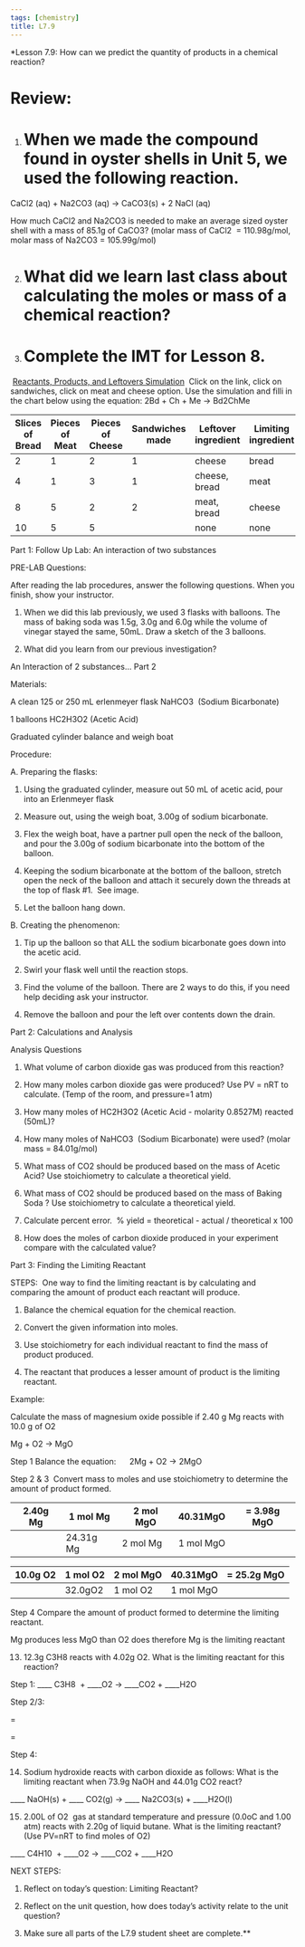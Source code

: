 ```yaml
---
tags: [chemistry]
title: L7.9
---
```

*Lesson 7.9: How can we predict the quantity of products in a chemical reaction?  

# Review:

1.  # When we made the compound found in oyster shells in Unit 5, we used the following reaction.
    

  

CaCl2 (aq) + Na2CO3 (aq) → CaCO3(s) + 2 NaCl (aq)

  

How much CaCl2 and Na2CO3 is needed to make an average sized oyster shell with a mass of 85.1g of CaCO3? (molar mass of CaCl2  = 110.98g/mol, molar mass of Na2CO3 = 105.99g/mol)

2.  # What did we learn last class about calculating the moles or mass of a chemical reaction? 
    

  

3.  # Complete the IMT for Lesson 8.
    

  

 [Reactants, Products, and Leftovers Simulation](https://phet.colorado.edu/en/simulations/reactants-products-and-leftovers)  Click on the link, click on sandwiches, click on meat and cheese option. Use the simulation and filli in the chart below using the equation: 2Bd + Ch + Me → Bd2ChMe

| Slices of Bread | Pieces of Meat | Pieces of Cheese | Sandwiches made | Leftover ingredient | Limiting ingredient |
| --------------- | -------------- | ---------------- | --------------- | ------------------- | ------------------- |
| 2               | 1              | 2                | 1               | cheese              | bread               |
| 4               | 1              | 3                | 1               | cheese, bread       | meat                |
| 8               | 5              | 2                | 2               | meat, bread         | cheese              |
| 10              | 5              | 5                |                 | none                | none                |



Part 1: Follow Up Lab: An interaction of two substances

  

PRE-LAB Questions: 

After reading the lab procedures, answer the following questions. When you finish, show your instructor. 

  

1.  When we did this lab previously, we used 3 flasks with balloons. The mass of baking soda was 1.5g, 3.0g and 6.0g while the volume of vinegar stayed the same, 50mL. Draw a sketch of the 3 balloons.
    

  
  
  
  
  
  
  

2.  What did you learn from our previous investigation? 
    

  
  
  
  

An Interaction of 2 substances… Part 2

  

Materials:

A clean 125 or 250 mL erlenmeyer flask NaHCO3  (Sodium Bicarbonate) 

1 balloons HC2H3O2 (Acetic Acid)  

Graduated cylinder balance and weigh boat

  
  

Procedure:

  

A. Preparing the flasks:

1.  Using the graduated cylinder, measure out 50 mL of acetic acid, pour into an Erlenmeyer flask
    
2.  Measure out, using the weigh boat, 3.00g of sodium bicarbonate. 
    
3.  Flex the weigh boat, have a partner pull open the neck of the balloon, and pour the 3.00g of sodium bicarbonate into the bottom of the balloon.  
    
4.  Keeping the sodium bicarbonate at the bottom of the balloon, stretch open the neck of the balloon and attach it securely down the threads at the top of flask #1.  See image.
    
5.  Let the balloon hang down.
    

  

B. Creating the phenomenon:

1.  Tip up the balloon so that ALL the sodium bicarbonate goes down into the acetic acid.
    
2.  Swirl your flask well until the reaction stops.
    
3.  Find the volume of the balloon. There are 2 ways to do this, if you need help deciding ask your instructor. 
    

  

4.  Remove the balloon and pour the left over contents down the drain.
    

  
  

Part 2: Calculations and Analysis

Analysis Questions

1.  What volume of carbon dioxide gas was produced from this reaction? 
    

  
  
  

2.  How many moles carbon dioxide gas were produced? Use PV = nRT to calculate. (Temp of the room, and pressure=1 atm)
    

  
  
  
  
  

3.  How many moles of HC2H3O2 (Acetic Acid - molarity 0.8527M) reacted (50mL)?
    

  
  
  

4.  How many moles of NaHCO3  (Sodium Bicarbonate) were used? (molar mass = 84.01g/mol)
    

  
  
  
  

5.  What mass of CO2 should be produced based on the mass of Acetic Acid? Use stoichiometry to calculate a theoretical yield. 
    

  
  
  
  
  
  

6.  What mass of CO2 should be produced based on the mass of Baking Soda ? Use stoichiometry to calculate a theoretical yield. 
    

  
  
  

  

7.  Calculate percent error.  % yield = theoretical - actual / theoretical x 100
    

  
  
  
  

8.  How does the moles of carbon dioxide produced in your experiment compare with the calculated value? 
    

  
  
  
  
  

Part 3: Finding the Limiting Reactant

STEPS:  One way to find the limiting reactant is by calculating and comparing the amount of product each reactant will produce.

1.  Balance the chemical equation for the chemical reaction.
    
2.  Convert the given information into moles.
    
3.  Use stoichiometry for each individual reactant to find the mass of product produced.
    
4.  The reactant that produces a lesser amount of product is the limiting reactant.
    

Example: 

Calculate the mass of magnesium oxide possible if 2.40 g Mg reacts with 10.0 g of O2

Mg + O2 → MgO

Step 1 Balance the equation:      2Mg + O2 → 2MgO

Step 2 & 3  Convert mass to moles and use stoichiometry to determine the amount of product formed. 

| 2.40g Mg | 1 mol Mg  | 2 mol MgO | 40.31MgO  | \= 3.98g MgO |
| -------- | --------- | --------- | --------- | ------------ |
|          | 24.31g Mg | 2 mol Mg  | 1 mol MgO |              |

  
| 10.0g O2 | 1 mol O2 | 2 mol MgO | 40.31MgO  | \= 25.2g MgO |
| -------- | -------- | --------- | --------- | ------------ |
|          | 32.0gO2  | 1 mol O2  | 1 mol MgO |              |
  
  

Step 4 Compare the amount of product formed to determine the limiting reactant. 

Mg produces less MgO than O2 does therefore Mg is the limiting reactant

  
  

13. 12.3g C3H8 reacts with 4.02g O2. What is the limiting reactant for this reaction? 

  

Step 1: ____ C3H8  + ____O2 → ____CO2 + ____H2O 

Step 2/3: 

  

  

  

  

  

= 

  

  

  

  

  

  
  
  

  

  

  

  

= 

  

  

  

  

  

  

Step 4: 

  
  
  

14. Sodium hydroxide reacts with carbon dioxide as follows: What is the limiting reactant when 73.9g NaOH and 44.01g CO2 react? 

  

____ NaOH(s) + ____ CO2(g) → ____ Na2CO3(s) + ____H2O(l)

  
  
  
  
  
  
  
  
  
  
  
  
  

15. 2.00L of O2  gas at standard temperature and pressure (0.0oC and 1.00 atm) reacts with 2.20g of liquid butane. What is the limiting reactant? (Use PV=nRT to find moles of O2)

  

____ C4H10  + ____O2 → ____CO2 + ____H2O 

  
  
  
  
  
  
  
  
  
  
  
  

  

NEXT STEPS:

1.  Reflect on today’s question: Limiting Reactant? 
    

  

2.  Reflect on the unit question, how does today’s activity relate to the unit question? 
    

  

3.  Make sure all parts of the L7.9 student sheet are complete.**